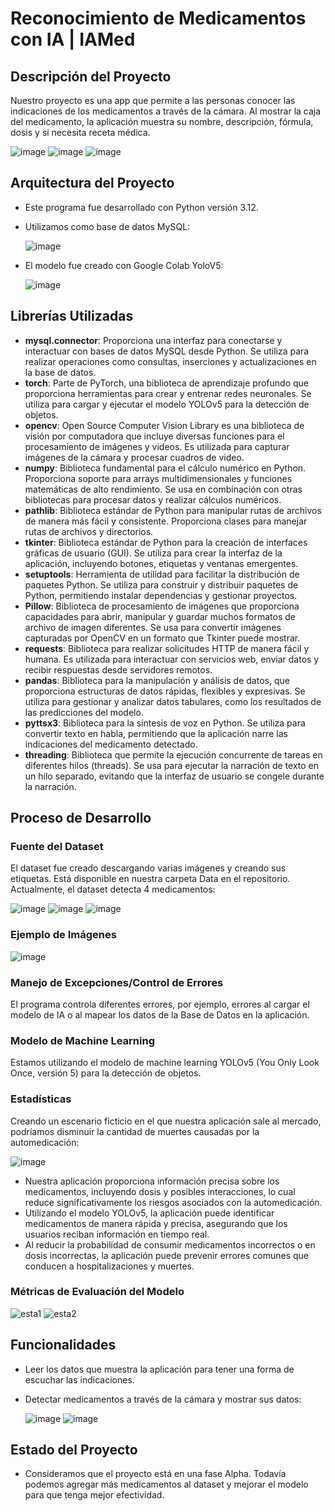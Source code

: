 # Reconocimiento de Medicamentos con IA | IAMed

## Descripción del Proyecto

Nuestro proyecto es una app que permite a las personas conocer las indicaciones de los medicamentos a través de la cámara. Al mostrar la caja del medicamento, la aplicación muestra su nombre, descripción, fórmula, dosis y si necesita receta médica.

![image](https://github.com/user-attachments/assets/a42b05ab-ae09-4188-be2a-5caa3573839a)
![image](https://github.com/user-attachments/assets/cccbfaf8-aaba-484e-bd3d-81532b4122e2)
![image](https://github.com/user-attachments/assets/7a4de4f7-35df-4ac5-af9e-cf6de8f60f1e)

## Arquitectura del Proyecto

- Este programa fue desarrollado con Python versión 3.12.
- Utilizamos como base de datos MySQL:

  ![image](https://github.com/user-attachments/assets/3358173b-920d-4db0-aa11-d70ffdd9069e)

- El modelo fue creado con Google Colab YoloV5:

  ![image](https://github.com/user-attachments/assets/f8d49fe8-0dff-48e7-8d65-a96c844774f9)

## Librerías Utilizadas

- **mysql.connector**: Proporciona una interfaz para conectarse y interactuar con bases de datos MySQL desde Python. Se utiliza para realizar operaciones como consultas, inserciones y actualizaciones en la base de datos.
- **torch**: Parte de PyTorch, una biblioteca de aprendizaje profundo que proporciona herramientas para crear y entrenar redes neuronales. Se utiliza para cargar y ejecutar el modelo YOLOv5 para la detección de objetos.
- **opencv**: Open Source Computer Vision Library es una biblioteca de visión por computadora que incluye diversas funciones para el procesamiento de imágenes y videos. Es utilizada para capturar imágenes de la cámara y procesar cuadros de video.
- **numpy**: Biblioteca fundamental para el cálculo numérico en Python. Proporciona soporte para arrays multidimensionales y funciones matemáticas de alto rendimiento. Se usa en combinación con otras bibliotecas para procesar datos y realizar cálculos numéricos.
- **pathlib**: Biblioteca estándar de Python para manipular rutas de archivos de manera más fácil y consistente. Proporciona clases para manejar rutas de archivos y directorios.
- **tkinter**: Biblioteca estándar de Python para la creación de interfaces gráficas de usuario (GUI). Se utiliza para crear la interfaz de la aplicación, incluyendo botones, etiquetas y ventanas emergentes.
- **setuptools**: Herramienta de utilidad para facilitar la distribución de paquetes Python. Se utiliza para construir y distribuir paquetes de Python, permitiendo instalar dependencias y gestionar proyectos.
- **Pillow**: Biblioteca de procesamiento de imágenes que proporciona capacidades para abrir, manipular y guardar muchos formatos de archivo de imagen diferentes. Se usa para convertir imágenes capturadas por OpenCV en un formato que Tkinter puede mostrar.
- **requests**: Biblioteca para realizar solicitudes HTTP de manera fácil y humana. Es utilizada para interactuar con servicios web, enviar datos y recibir respuestas desde servidores remotos.
- **pandas**: Biblioteca para la manipulación y análisis de datos, que proporciona estructuras de datos rápidas, flexibles y expresivas. Se utiliza para gestionar y analizar datos tabulares, como los resultados de las predicciones del modelo.
- **pyttsx3**: Biblioteca para la síntesis de voz en Python. Se utiliza para convertir texto en habla, permitiendo que la aplicación narre las indicaciones del medicamento detectado.
- **threading**: Biblioteca que permite la ejecución concurrente de tareas en diferentes hilos (threads). Se usa para ejecutar la narración de texto en un hilo separado, evitando que la interfaz de usuario se congele durante la narración.

## Proceso de Desarrollo

### Fuente del Dataset

El dataset fue creado descargando varias imágenes y creando sus etiquetas. Está disponible en nuestra carpeta Data en el repositorio. Actualmente, el dataset detecta 4 medicamentos:

![image](https://github.com/user-attachments/assets/b1a2f078-ef38-42c7-a974-ad8f2ac5c2c5)
![image](https://github.com/user-attachments/assets/0ca6690d-6ae7-4c8d-9868-d23e91a58cfb)
![image](https://github.com/user-attachments/assets/51ee3a4b-7da6-4d87-ab33-3a0acba47aa1)

### Ejemplo de Imágenes

![image](https://github.com/user-attachments/assets/6bc659e9-f50c-4322-bc2c-7965b07e5172)

### Manejo de Excepciones/Control de Errores

El programa controla diferentes errores, por ejemplo, errores al cargar el modelo de IA o al mapear los datos de la Base de Datos en la aplicación.

### Modelo de Machine Learning

Estamos utilizando el modelo de machine learning YOLOv5 (You Only Look Once, versión 5) para la detección de objetos.

### Estadísticas

Creando un escenario ficticio en el que nuestra aplicación sale al mercado, podríamos disminuir la cantidad de muertes causadas por la automedicación:

![image](https://github.com/user-attachments/assets/59a3ff04-e450-4c3d-81fa-78b5a54b3745)

- Nuestra aplicación proporciona información precisa sobre los medicamentos, incluyendo dosis y posibles interacciones, lo cual reduce significativamente los riesgos asociados con la automedicación.
- Utilizando el modelo YOLOv5, la aplicación puede identificar medicamentos de manera rápida y precisa, asegurando que los usuarios reciban información en tiempo real.
- Al reducir la probabilidad de consumir medicamentos incorrectos o en dosis incorrectas, la aplicación puede prevenir errores comunes que conducen a hospitalizaciones y muertes.

### Métricas de Evaluación del Modelo

![esta1](https://github.com/user-attachments/assets/1fdb6b75-a4c5-4c23-bab1-a7fa42a404c2)
![esta2](https://github.com/user-attachments/assets/8b0735a0-759e-41a5-a2c0-fd774a6bde23)

## Funcionalidades

- Leer los datos que muestra la aplicación para tener una forma de escuchar las indicaciones.
- Detectar medicamentos a través de la cámara y mostrar sus datos:

  ![image](https://github.com/user-attachments/assets/edac96a8-59ef-4d32-88c6-3cee4db4e34e)
  ![image](https://github.com/user-attachments/assets/ad2e42ea-a35d-4913-912f-0ee1fc04036d)

## Estado del Proyecto

- Consideramos que el proyecto está en una fase Alpha. Todavía podemos agregar más medicamentos al dataset y mejorar el modelo para que tenga mejor efectividad.
